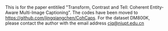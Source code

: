This is for the paper entitiled "Transform, Contrast and Tell: Coherent Entity-Aware Multi-Image Captioning".
The codes have been moved to https://github.com/jingqiangchen/CohCaps. 
For the dataset DM800K, please contact the author with the email address cjq@njupt.edu.cn
